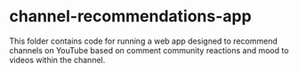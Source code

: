 # channel-recommendations-app

This folder contains code for running a web app designed to recommend channels on YouTube based on comment community reactions and mood to videos within the channel. 
